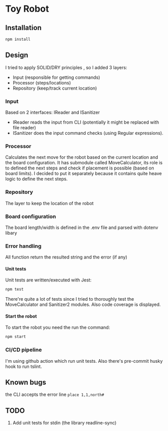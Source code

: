 # Toy Robot


## Installation

```bash
npm install
```

## Design
I tried to apply SOLID/DRY principles , so I added 3 layers:
* Input (responsible for getting  commands)
* Processor (steps/locations)
* Repository (keep/track current location)

### Input
Based on 2 interfaces: IReader and ISanitizer
  * IReader reads the input from CLI (potentially it might be replaced with file reader)
  * ISanitizer does the input command checks (using Regular expressions). 

### Processor
Calculates the next move for the robot based on the current location and the board configuration.
It has submodule called MoveCalculator, its role is to defined the next steps and check if 
placement is possible (based on board limits).
I decided to put it separately because it contains quite heave logic to define the next steps.

### Repository

The layer to keep the location of the robot 

### Board configuration
The board length/width is defined in the .env file and parsed with dotenv libary 

### Error handling 
All function return the resulted string and the error (if any)


#### Unit tests
Unit tests are written/executed with Jest:
```bash
npm test
```
There're quite a lot of tests since I tried to thoroughly test the MoveCalculator and Sanitizer2 modules.
Also code coverage is displayed.

#### Start the robot
To start the robot you need the run the command:
```bash
npm start
```

### CI/CD pipeline

I'm using github action which run unit tests.
Also there's pre-commit husky hook to run tslint.

## Known bugs
the CLI accepts the error line `place 1,1,north#`

## TODO
1. Add unit tests for  stdin (the library readline-sync)
